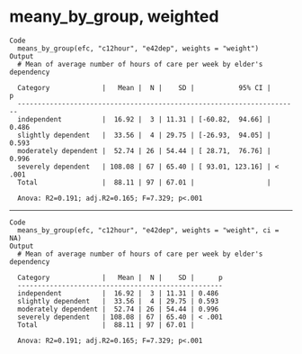 # meany_by_group, weighted

    Code
      means_by_group(efc, "c12hour", "e42dep", weights = "weight")
    Output
      # Mean of average number of hours of care per week by elder's dependency
      
      Category             |   Mean |  N |    SD |           95% CI |      p
      ----------------------------------------------------------------------
      independent          |  16.92 |  3 | 11.31 | [-60.82,  94.66] | 0.486 
      slightly dependent   |  33.56 |  4 | 29.75 | [-26.93,  94.05] | 0.593 
      moderately dependent |  52.74 | 26 | 54.44 | [ 28.71,  76.76] | 0.996 
      severely dependent   | 108.08 | 67 | 65.40 | [ 93.01, 123.16] | < .001
      Total                |  88.11 | 97 | 67.01 |                  |       
      
      Anova: R2=0.191; adj.R2=0.165; F=7.329; p<.001

---

    Code
      means_by_group(efc, "c12hour", "e42dep", weights = "weight", ci = NA)
    Output
      # Mean of average number of hours of care per week by elder's dependency
      
      Category             |   Mean |  N |    SD |      p
      ---------------------------------------------------
      independent          |  16.92 |  3 | 11.31 | 0.486 
      slightly dependent   |  33.56 |  4 | 29.75 | 0.593 
      moderately dependent |  52.74 | 26 | 54.44 | 0.996 
      severely dependent   | 108.08 | 67 | 65.40 | < .001
      Total                |  88.11 | 97 | 67.01 |       
      
      Anova: R2=0.191; adj.R2=0.165; F=7.329; p<.001

